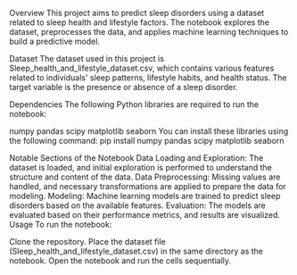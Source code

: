 Overview
This project aims to predict sleep disorders using a dataset related to sleep health and lifestyle factors. The notebook explores the dataset, preprocesses the data, and applies machine learning techniques to build a predictive model.

Dataset
The dataset used in this project is Sleep_health_and_lifestyle_dataset.csv, which contains various features related to individuals' sleep patterns, lifestyle habits, and health status. The target variable is the presence or absence of a sleep disorder.

Dependencies
The following Python libraries are required to run the notebook:

numpy
pandas
scipy
matplotlib
seaborn
You can install these libraries using the following command:
pip install numpy pandas scipy matplotlib seaborn

Notable Sections of the Notebook
Data Loading and Exploration: The dataset is loaded, and initial exploration is performed to understand the structure and content of the data.
Data Preprocessing: Missing values are handled, and necessary transformations are applied to prepare the data for modeling.
Modeling: Machine learning models are trained to predict sleep disorders based on the available features.
Evaluation: The models are evaluated based on their performance metrics, and results are visualized.
Usage
To run the notebook:

Clone the repository.
Place the dataset file (Sleep_health_and_lifestyle_dataset.csv) in the same directory as the notebook.
Open the notebook and run the cells sequentially. 
